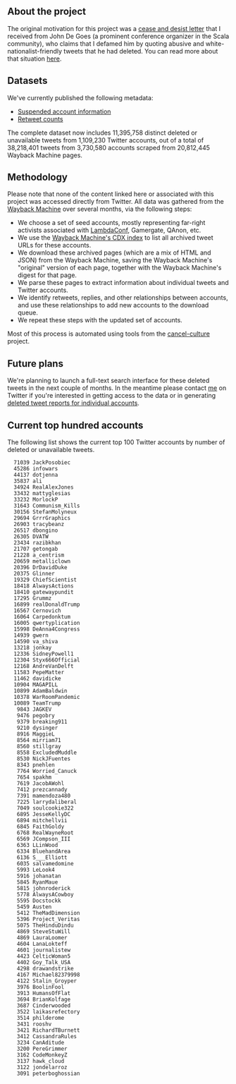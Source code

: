 ## About the project

The original motivation for this project was a [cease and desist letter][cease-and-desist]
that I received from John De Goes (a prominent conference organizer in the Scala community),
who claims that I defamed him by quoting abusive and white-nationalist-friendly tweets that he had deleted.
You can read more about that situation [here][response-to-de-goes].

## Datasets

We've currently published the following metadata:

* [Suspended account information](data/suspended/README.md)
* [Retweet counts](data/retweets/README.md)

The complete dataset now includes 11,395,758 distinct deleted or unavailable tweets from 1,109,230 Twitter accounts,
out of a total of 38,218,401 tweets from 3,730,580 accounts scraped from 20,812,445 Wayback Machine pages.

## Methodology

Please note that none of the content linked here or associated with this project was accessed directly from Twitter.
All data was gathered from the [Wayback Machine][wayback-machine] over several months, via the following steps:

* We choose a set of seed accounts, mostly representing far-right activists associated with [LambdaConf][lambdaconf], Gamergate, QAnon, etc.
* We use the [Wayback Machine's CDX index][wayback-machine-cdx] to list all archived tweet URLs for these accounts.
* We download these archived pages (which are a mix of HTML and JSON) from the Wayback Machine, saving the Wayback Machine's "original" version of each page, together with the Wayback Machine's digest for that page.
* We parse these pages to extract information about individual tweets and Twitter accounts.
* We identify retweets, replies, and other relationships between accounts, and use these relationships to add new accounts to the download queue.
* We repeat these steps with the updated set of accounts.

Most of this process is automated using tools from the [cancel-culture] project.

## Future plans

We're planning to launch a full-text search interface for these deleted tweets in the next couple of months.
In the meantime please contact [me][travisbrown] on Twitter if you're interested in
getting access to the data or in generating
[deleted tweet reports for individual accounts][deleted-tweet-report-example].

## Current top hundred accounts

The following list shows the current top 100 Twitter accounts by number of deleted or unavailable tweets.

```
  71039 JackPosobiec
  45286 infowars
  44137 dotjenna
  35837 ali
  34924 RealAlexJones
  33432 mattyglesias
  33232 MorlockP
  31643 Communism_Kills
  30156 StefanMolyneux
  29694 GrrrGraphics
  26903 tracybeanz
  26517 dbongino
  26305 DVATW
  23434 razibkhan
  21707 getongab
  21228 a_centrism
  20659 metalliclown
  20396 DrDavidDuke
  20375 Glinner
  19329 ChiefScientist
  18418 AlwaysActions
  18410 gatewaypundit
  17295 Grummz
  16899 realDonaldTrump
  16567 Cernovich
  16064 Carpedonktum
  16005 qwertyplication
  15998 DeAnna4Congress
  14939 gwern
  14590 va_shiva
  13218 jonkay
  12336 SidneyPowell1
  12304 Styx666Official
  12168 AndreVanDelft
  11583 PepeMatter
  11462 davidicke
  10904 MAGAPILL
  10899 AdamBaldwin
  10378 WarRoomPandemic
  10089 TeamTrump
   9843 JAGKEV
   9476 pegobry
   9379 breaking911
   9210 dysinger
   8916 MaggieL
   8564 mirriam71
   8560 stillgray
   8558 ExcludedMuddle
   8530 NickJFuentes
   8343 pnehlen
   7764 Worried_Canuck
   7654 spakhm
   7619 JacobAWohl
   7412 prezcannady
   7391 mamendoza480
   7225 larrydaliberal
   7049 soulcookie322
   6895 JesseKellyDC
   6894 mitchellvii
   6845 FaithGoldy
   6768 RealWayneRoot
   6569 JCompson_III
   6363 LLinWood
   6334 BluehandArea
   6136 S___Elliott
   6035 salvamedomine
   5993 LeLook4
   5916 johanatan
   5845 RyanMaue
   5815 johnroderick
   5778 AlwaysACowboy
   5595 Docstockk
   5459 Austen
   5412 TheMadDimension
   5396 Project_Veritas
   5075 TheHinduDindu
   4869 SteveStuWill
   4869 LauraLoomer
   4604 LanaLokteff
   4601 journalistew
   4423 CelticWoman5
   4402 Goy_Talk_USA
   4298 drawandstrike
   4167 Michael82379998
   4122 Stalin_Groyper
   3976 BoolinFool
   3913 HumansOfFlat
   3694 BrianKolfage
   3687 Cinderwooded
   3522 laikasrefectory
   3514 philderome
   3431 rooshv
   3421 RichardTBurnett
   3412 CassandraRules
   3234 CanAditude
   3200 PereGrimmer
   3162 CodeMonkeyZ
   3137 hawk_cloud
   3122 jondelarroz
   3091 peterboghossian
```

[cancel-culture]: https://github.com/travisbrown/cancel-culture
[cease-and-desist]: https://gist.github.com/travisbrown/d9e2e727d7a43b9be4ce6e05c85e1626
[deleted-tweet-report-example]: https://gist.github.com/travisbrown/059310042193a2e143408b05bdc2278d
[lambdaconf]: https://meta.plasm.us/posts/2019/09/01/jdg-and-the-fp-community/
[response-to-de-goes]: https://meta.plasm.us/posts/2020/07/25/response-to-john-de-goes/
[travisbrown]: https://twitter.com/travisbrown
[wayback-machine]: https://archive.org/web/
[wayback-machine-cdx]: https://github.com/internetarchive/wayback/blob/master/wayback-cdx-server/README.md
